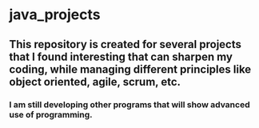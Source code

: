 # java_projects

## This repository is created for several projects that I found interesting that can sharpen my coding, while managing different principles like object oriented, agile, scrum, etc.

### I am still developing other programs that will show advanced use of programming.
